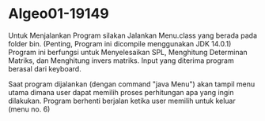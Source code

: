 # Algeo01-19149

Untuk Menjalankan Program silakan Jalankan Menu.class yang berada pada folder bin. (Penting, Program ini dicompile menggunakan JDK 14.0.1)
Program ini berfungsi untuk Menyelesaikan SPL, Menghitung Determinan Matriks, dan Menghitung invers matriks.
Input yang diterima program berasal dari keyboard.

Saat program dijalankan (dengan command "java Menu") akan tampil menu utama dimana user dapat memilih proses perhitungan apa yang ingin dilakukan.
Program berhenti berjalan ketika user memilih untuk keluar (menu no. 6)

